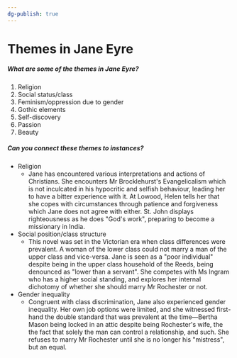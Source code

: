 ```yaml
---
dg-publish: true
---
```

# Themes in Jane Eyre

##### What are some of the themes in Jane Eyre?
1. Religion
2. Social status/class
3. Feminism/oppression due to gender
4. Gothic elements
5. Self-discovery
6. Passion
7. Beauty


##### Can you connect these themes to instances?
- Religion
	- Jane has encountered various interpretations and actions of Christians. She encounters Mr Brocklehurst's Evangelicalism which is not inculcated in his hypocritic and selfish behaviour, leading her to have a bitter experience with it. At Lowood, Helen tells her that she copes with circumstances through patience and forgiveness which Jane does not agree with either. St. John displays righteousness as he does "God's work", preparing to become a missionary in India. 
- Social position/class structure
	- This novel was set in the Victorian era when class differences were prevalent. A woman of the lower class could not marry a man of the upper class and vice-versa. Jane is seen as a "poor individual" despite being in the upper class household of the Reeds, being denounced as "lower than a servant". She competes with Ms Ingram who has a higher social standing, and explores her internal dichotomy of whether she should marry Mr Rochester or not. 
- Gender inequality
	- Congruent with class discrimination, Jane also experienced gender inequality. Her own job options were limited, and she witnessed first-hand the double standard that was prevalent at the time—Bertha Mason being locked in an attic despite being Rochester's wife, the the fact that solely the man can control a relationship, and such. She refuses to marry Mr Rochester until she is no longer his "mistress", but an equal. 
